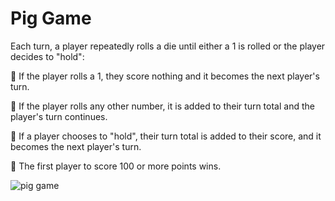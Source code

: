 # Pig Game

Each turn, a player repeatedly rolls a die until either a 1 is rolled or the player decides to "hold":

🎲 If the player rolls a 1, they score nothing and it becomes the next player's turn.

🎲 If the player rolls any other number, it is added to their turn total and the player's turn continues.

🎲 If a player chooses to "hold", their turn total is added to their score, and it becomes the next player's turn.

🎲 The first player to score 100 or more points wins.

![pig game](https://user-images.githubusercontent.com/97789864/166721606-e975e8e9-0525-44f2-bfb1-08fa2a529602.jpg)

